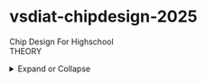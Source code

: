 # vsdiat-chipdesign-2025
Chip Design For Highschool<br> 
THEORY
<details>
  <summary>
Expand or Collapse
  </summary>
  
### D1_Sk1_L1<br>
#### PACKAGE: In any embedded board we come across, the chip that we refer to is actually only the PACKAGE of the chip. 
- Examples are QFN-48 and Quad Flat No Leads. It is like an outer covering of the actual chip.
- There are pins around the boundary of the chip in a package and they are connected to the chip via WIRE BOUND method.
![image](https://github.com/user-attachments/assets/2528d024-0ced-46ad-81ae-f62a01c54dc2)
![image](https://github.com/user-attachments/assets/7a141f16-0606-43b7-ab58-4b6e99b46e05)
![image](https://github.com/user-attachments/assets/dcf44ac0-beb2-45a0-ac79-488512088877)<br>
#### CHIP: Inside the chip, there are many components. One of them is PADS
- Pads are used to send signals inside the chip.
- The area surrounded by the pads is called CORE; it is where all the digital logic of the chip is placed.
-  The PADS and CORE together make up the DIE, which is manufactured on a silicon paper. 
![image](https://github.com/user-attachments/assets/de24e5a3-01db-42b7-b46f-032e9b1a0ae4)<br>
#### FOUNDRY: A FOUNDRY is similar to a factory where chips are manufactured. FOUNDRY IP's are Intellectual Properties that require a specific level of intelligence to be produced. MACROS are just repeated digital logic blocks
![image](https://github.com/user-attachments/assets/923d9525-6854-45a3-9e07-be173bc37b80)<br>
### D1_Sk1_L2
#### ISA (Intruction Set Architecture):
- A C program that is to be run on a specific hardware layout which is the interior of a chip in your laptop, there is particular flow to be followed.
- This particular C program is compiled in it's assembly language program which is translated into machine language,i.e. the binary language program.
- we have to implement this RISC-V specification using some RTL (a Hardware Description Language).
![image](https://github.com/user-attachments/assets/faf7c246-b991-4072-bdce-60f15b8b3839)<br>
### D1_Sk1_L3
#### Application Software to Hardware
- apps enters into a block called system software and it converts the application program to binary language.
- major layers or components in system software are OS (Operating System), Compiler and Assembler.
- OS outputs are small function in C, C++ or Java language which are taken by the compiler and converted into instructions.
- These syntax will be dependent on the HARDWARE
- The job of the assembler is to take these instructions and convert them into binary numbers which is basically called as a machine language program.
![image](https://github.com/user-attachments/assets/d94a9937-c4a1-4e41-935a-7e5b04b9dda3)<br>
#### Example of STOPWATCH <br>
- if we take a stopwatch app on RISC-V core, the output of the Operating System could be a function which enters into the compiler and we get RISC-V instructions as output. The output of the assembler will be the binary code which will enter into the chip layout. <br>
![image](https://github.com/user-attachments/assets/368caebf-6c32-4822-b438-508754579d9a) <br>
- INSTRUCTION SET ARCHITECTURE or the architecure is the abstract interface between the C language and the Hardware.
- Hardware understands only 1s and 0s thus there is a need for hardware description language.
- we need some RTL (a Hardware Description Language) which understands and implements the particular instructions.
- RTL is then synthesised into a netlist in form of operation gates which is put into the chip through physical design implementation.
![image](https://github.com/user-attachments/assets/9950cc7b-4f36-4994-b6d5-ef91720b61ba)<br>
### D1_Sk2_L1<br>
For open-source ASIC design implemantation, we require the following enablers to be readily available:- <br>
 RTL Designs <br>
EDA Tools <br>
PDK Data <br>
- Early EDA tools were results of academic work. Nowadays we have great EDA toold like Qflow, OpenROAD and OpenLANE
- Till 1979 the design and fabrication of IC's were tightly coupled and were only practiced by very few companies like TI, Intel, etc.<br>
- In 1979, Lynn Conway and Carver Mead came up with an idea to saperate the design from the fabrication and to do this they inroduced structured design methodologies based on the λ-based design rules and published the first VLSI book "Introduction to VLSI System" which started the VLSI education.<br>
- Since then, we started to see Pure Play Fabs and Fabless Design companies<br>
- The inteface between the designers and the fab by now became a set of data files and documents, that are reffered to as the "Process Design Kits (PDKs)".<br>
- PDKs include but are not limited to Device Models, Technology Information, Design Rules, Digital Standard Cell Libraries, I/O Libraries and many more.<br>
- The PDKs contained variety of informations, and so they were distributed under Non-Disclosure Agreements which made it inaccessible to the masses.<br>
- Google worked out an agreement with skywater to open-source the PDK for the 130nanometer process by skywater Technology and as a result on 30 June 2020 Google released the first ever open-source PDK. <br>
![image](https://github.com/user-attachments/assets/744cf64c-b54d-44f2-ab45-91aff583066f)
![image](https://github.com/user-attachments/assets/5e737f37-c31c-4536-9f72-9881bc6be2c9)
<br>
- ASIC design is a complex and involves tons of steps, various methodologies and EDA tools, which are required for successful ASIC implementation which is achieved though an ASIC flow, which is nothing but a piece of software that pulls different tools together to carry out the design process.
![image](https://github.com/user-attachments/assets/9da5f2fa-35d4-4bde-ab7f-7254d46bfcef)
###D1_Sk2_L2<br>
The main objective of the ASIC Design Flow is to take the design from the RTL (Register Transfer Level) all the way to the GDSII, which is the format used for the final fabrication layout. <br>
![image](https://github.com/user-attachments/assets/b761647b-b06b-4433-81b5-1ec442a30a25)
- Gate-Level Netlist is functionally equivalent to the RTL.
![image](https://github.com/user-attachments/assets/06cb2ad2-00c5-467a-aa87-63c68aea8c32)
- The fundemental building blocks which are the standard cells have regular layouts.
- Each cell has different views/models which are utilised by different EDA tools like liberty view with electrical models of the cells, HDL behavioral models, SPICE or CDL views of the cells, Layout view which include GDSII view which is the detailed view and LEF view which is the abstract view.
![image](https://github.com/user-attachments/assets/56e8763e-7158-4f07-8491-ff2436c9d4c2)
- Power Planning typically uses upper metal layers for power distribution since thay are thicker than lower metal layers and so have lower resistance and PP is done to avoid electron migration and IR drops.
![image](https://github.com/user-attachments/assets/036d0181-3fdb-4d3a-ad0d-ccf28604bb29)
![image](https://github.com/user-attachments/assets/016a440f-8ce7-4af2-9138-a4fd41c1450b)
![image](https://github.com/user-attachments/assets/e37ba4dc-4f64-498f-a3d0-ed302f4dd6a3)
![image](https://github.com/user-attachments/assets/ac25ef24-1867-405e-8e7e-bb0fe2514192)
- Global placement provide approximate locations for all cells based on connectivity but in this stage the cells may be overlapped on each other and in detailed placement the positions obtained from global placements are minimally altered to make it legal (non-overlapping and in site-rows)
![image](https://github.com/user-attachments/assets/0ef78032-d1aa-4f10-b6cc-6acf9ab1e988)
![image](https://github.com/user-attachments/assets/39e753c6-dc3a-455f-a252-243bfb92bc8a)
- Clock skew is the time difference in arrival of clock at different components.
![image](https://github.com/user-attachments/assets/ae964d65-800c-48c3-91bb-e5f6d8892e3c)
- skywater PDK has 6 routing layers in which the lowest layer is called the local interconnect layer which is a Titanium Nitride layer the following 5 layers are all Aluminium layers.
![image](https://github.com/user-attachments/assets/fcbd4686-d8d2-43af-aed6-659e66103a38)
![image](https://github.com/user-attachments/assets/ce7c9cef-d69a-4a6e-bbb4-07dfd744c60d)
- Once done with the routing the final layout can be generated which undergoes various Sign-Off checks.
- Design Rules Checking (DRC) which verifies that the final layout honours all design fabrication rules.
- Layout Vs Schematic (LVS) which verifies that the final layout functionality matches the gate-level netlist that we started with.
- Static Timing Analysis (STA) to verify that the design runs at the designated clock frequency
![image](https://github.com/user-attachments/assets/97239f7b-0364-451a-bb10-93a5e5fa5f2f)
